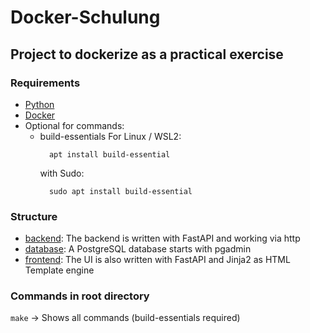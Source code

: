 # Docker-Schulung
## Project to dockerize as a practical exercise

### Requirements
- [Python](https://www.python.org/downloads/)
- [Docker](https://www.docker.com/products/docker-desktop/)
- Optional for commands:
  - build-essentials For Linux / WSL2:
    ```shell
      apt install build-essential
    ```
    with Sudo:
    ```shell
      sudo apt install build-essential
    ```

### Structure
- [backend](./backend/): The backend is written with FastAPI and working via http
- [database](./database/): A PostgreSQL database starts with pgadmin
- [frontend](./frontend/): The UI is also written with FastAPI and Jinja2 as HTML Template engine

### Commands in root directory
`make` -> Shows all commands (build-essentials required)